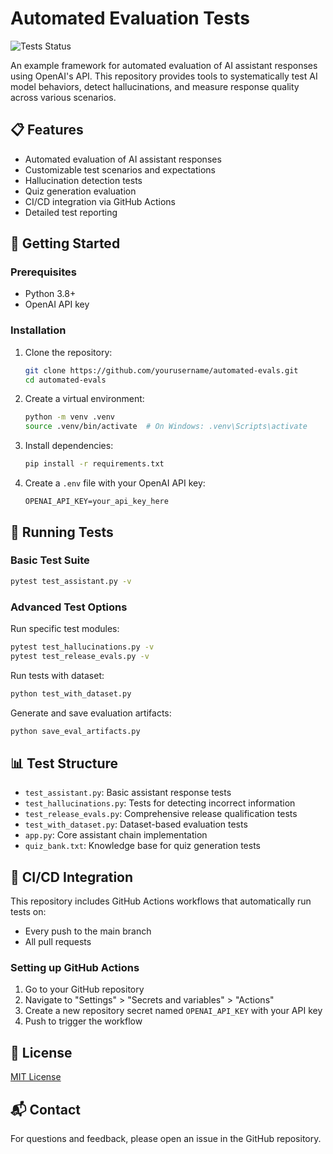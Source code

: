 # Automated Evaluation Tests

![Tests Status](https://github.com/user/automated-evals/actions/workflows/python-tests.yml/badge.svg)

An example framework for automated evaluation of AI assistant responses using OpenAI's API. This repository provides tools to systematically test AI model behaviors, detect hallucinations, and measure response quality across various scenarios.

## 📋 Features

- Automated evaluation of AI assistant responses
- Customizable test scenarios and expectations
- Hallucination detection tests
- Quiz generation evaluation
- CI/CD integration via GitHub Actions
- Detailed test reporting

## 🚀 Getting Started

### Prerequisites

- Python 3.8+
- OpenAI API key

### Installation

1. Clone the repository:
   ```bash
   git clone https://github.com/yourusername/automated-evals.git
   cd automated-evals
   ```

2. Create a virtual environment:
   ```bash
   python -m venv .venv
   source .venv/bin/activate  # On Windows: .venv\Scripts\activate
   ```

3. Install dependencies:
   ```bash
   pip install -r requirements.txt
   ```

4. Create a `.env` file with your OpenAI API key:
   ```
   OPENAI_API_KEY=your_api_key_here
   ```

## 🔬 Running Tests

### Basic Test Suite

```bash
pytest test_assistant.py -v
```

### Advanced Test Options

Run specific test modules:
```bash
pytest test_hallucinations.py -v
pytest test_release_evals.py -v
```

Run tests with dataset:
```bash
python test_with_dataset.py
```

Generate and save evaluation artifacts:
```bash
python save_eval_artifacts.py
```

## 📊 Test Structure

- `test_assistant.py`: Basic assistant response tests
- `test_hallucinations.py`: Tests for detecting incorrect information
- `test_release_evals.py`: Comprehensive release qualification tests
- `test_with_dataset.py`: Dataset-based evaluation tests
- `app.py`: Core assistant chain implementation
- `quiz_bank.txt`: Knowledge base for quiz generation tests

## 🔄 CI/CD Integration

This repository includes GitHub Actions workflows that automatically run tests on:
- Every push to the main branch
- All pull requests

### Setting up GitHub Actions

1. Go to your GitHub repository
2. Navigate to "Settings" > "Secrets and variables" > "Actions"
3. Create a new repository secret named `OPENAI_API_KEY` with your API key
4. Push to trigger the workflow

## 📝 License

[MIT License](LICENSE)

## 📬 Contact

For questions and feedback, please open an issue in the GitHub repository.